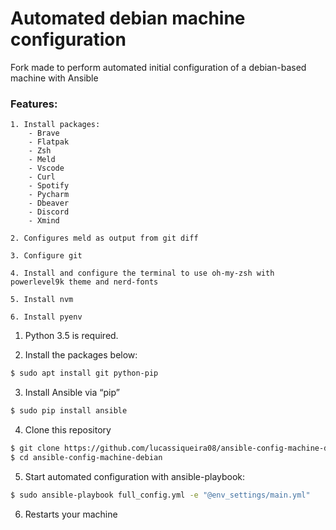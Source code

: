 # Automated debian machine configuration

Fork made to perform automated initial configuration of a debian-based machine with Ansible

### Features:

    1. Install packages:
        - Brave
        - Flatpak
        - Zsh
        - Meld
        - Vscode
        - Curl
        - Spotify
        - Pycharm
        - Dbeaver
        - Discord
        - Xmind

    2. Configures meld as output from git diff

    3. Configure git

    4. Install and configure the terminal to use oh-my-zsh with powerlevel9k theme and nerd-fonts

    5. Install nvm

    6. Install pyenv

1. Python 3.5 is required.

2. Install the packages below:

``` sh
$ sudo apt install git python-pip
```

3. Install Ansible via “pip”

``` sh
$ sudo pip install ansible
```

4. Clone this repository

``` sh
$ git clone https://github.com/lucassiqueira08/ansible-config-machine-debian.git
$ cd ansible-config-machine-debian
```

5. Start automated configuration with ansible-playbook:

``` sh
$ sudo ansible-playbook full_config.yml -e "@env_settings/main.yml"
```

6. Restarts your machine